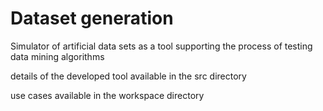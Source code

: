 # Dataset generation
Simulator of artificial data sets as a tool supporting the process of testing data mining algorithms

details of the developed tool available in the src directory

use cases available in the workspace directory